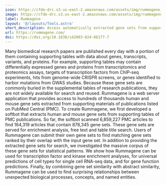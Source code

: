 ```yaml
---
icon: https://cfde-drc.s3.us-east-2.amazonaws.com/assets/img/rummagene_logo.webp
image: https://cfde-drc.s3.us-east-2.amazonaws.com/assets/img/rummagene-screenshot.png
label: Rummagene
layout: '@/layouts/Tools.astro'
short_description: Access automatically extracted gene sets from supporting tables of PMC publications
url: https://rummagene.com/
doi: https://doi.org/10.1038/s42003-024-06177-7
---
```

Many biomedical research papers are published every day with a portion of them containing supporting tables with data about genes, transcripts, variants, and proteins. For example, supporting tables may contain differentially expressed genes and proteins from transcriptomics and proteomics assays, targets of transcription factors from ChIP-seq experiments, hits from genome-wide CRISPR screens, or genes identified to harbor mutations from GWAS studies. Because these gene sets are commonly buried in the supplemental tables of research publications, they are not widely available for search and reused. Rummagene is a web server application that provides access to hundreds of thousands human and mouse gene sets extracted from supporting materials of publications listed on PubMed Central (PMC). To create Rummagene, we first developed a softbot that extracts human and mouse gene sets from supporting tables of PMC publications. So far, the softbot scanned 6,859,227 PMC articles to find 164,319 articles that contain 878,345 gene sets. These gene sets are served for enrichment analysis, free text and table title search. Users of Rummagene can submit their own gene sets to find matching gene sets ranked by their overlap with the input gene set. In addition to providing the extracted gene sets for search, we investigated the massive corpus of these gene sets for statistical patterns. We show how Rummagene can be used for transcription factor and kinase enrichment analyses, for universal predictions of cell types for single cell RNA-seq data, and for gene function predictions. Finally, by combining gene set similarity with abstract similarity, Rummagene can be used to find surprising relationships between unexpected biological processes, concepts, and named entities.